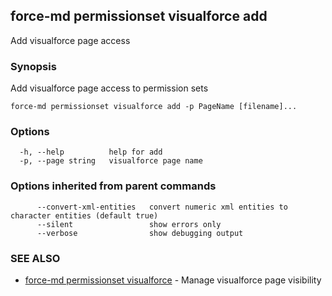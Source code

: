 ## force-md permissionset visualforce add

Add visualforce page access

### Synopsis

Add visualforce page access to permission sets

```
force-md permissionset visualforce add -p PageName [filename]...
```

### Options

```
  -h, --help          help for add
  -p, --page string   visualforce page name
```

### Options inherited from parent commands

```
      --convert-xml-entities   convert numeric xml entities to character entities (default true)
      --silent                 show errors only
      --verbose                show debugging output
```

### SEE ALSO

* [force-md permissionset visualforce](force-md_permissionset_visualforce.md)	 - Manage visualforce page visibility

